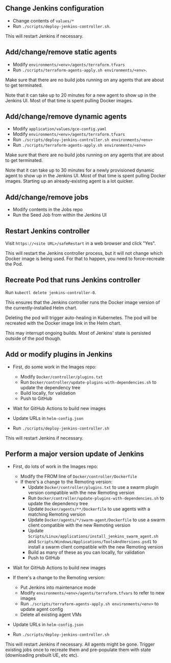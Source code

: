 ## Change Jenkins configuration

* Change contents of `values/*`
* Run `./scripts/deploy-jenkins-controller.sh`.

This will restart Jenkins if necessary.

## Add/change/remove static agents

* Modify `environments/<env>/agents/terraform.tfvars`
* Run `./scripts/terraform-agents-apply.sh environments/<env>`.

Make sure that there are no build jobs running on any agents that are about to get terminated.

Note that it can take up to 20 minutes for a new agent to show up in the Jenkins UI.
Most of that time is spent pulling Docker images.

## Add/change/remove dynamic agents

* Modify `application/values/gce-config.yaml`
* Modify `environments/<env>/agents/terraform.tfvars`
* Run `./scripts/deploy-jenkins-controller.sh environments/<env>`
* Run `./scripts/terraform-agents-apply.sh environments/<env>`

Make sure that there are no build jobs running on any agents that are about to get terminated.

Note that it can take up to 30 minutes for a newly provisioned dynamic agent to show up in the Jenkins UI.
Most of that time is spent pulling Docker images. Starting up an already-existing agent is a lot quicker.

## Add/change/remove jobs

* Modify contents in the Jobs repo
* Run the Seed Job from within the Jenkins UI

## Restart Jenkins controller

Visit `https://<site URL>/safeRestart` in a web browser and click "Yes".

This will restart the Jenkins controller process, but it will not change
which Docker image is being used. For that to happen, you need to
force-recreate the Pod.

## Recreate Pod that runs Jenkins controller

Run `kubectl delete jenkins-controller-0`.

This ensures that the Jenkins controller runs the Docker image version of the
currently-installed Helm chart.

Deleting the pod will trigger auto-healing in Kubernetes. The pod will be recreated
with the Docker image link in the Helm chart.

This may interrupt ongoing builds. Most of Jenkins' state is persisted outside
of the pod though.

## Add or modify plugins in Jenkins

* First, do some work in the Images repo:
  * Modify `Docker/controller/plugins.txt`
  * Run `Docker/controller/update-plugins-with-dependencies.sh` to update the dependency tree
  * Build locally, for validation
  * Push to GitHub

* Wait for GitHub Actions to build new images
* Update URLs in `helm-config.json`
* Run `./scripts/deploy-jenkins-controller.sh`

This will restart Jenkins if necessary.

## Perform a major version update of Jenkins

* First, do lots of work in the Images repo:

  * Modify the FROM line of `Docker/controller/Dockerfile`
  * If there's a change to the Remoting version:
    * Update `Docker/controller/plugins.txt` to use a swarm plugin version compatible with the new Remoting version
    * Run `Docker/controller/update-plugins-with-dependencies.sh` to update the dependency tree
    * Update `Docker/agents/**/Dockerfile` to use agents with a matching Remoting version
    * Update `Docker/agents/*/swarm-agent/Dockerfile` to use a swarm client compatible with the new Remoting version
    * Update `Scripts/Linux/applications/install_jenkins_swarm_agent.sh` and `Scripts/Windows/Applications/ToolsAndVersions.psd1` to install a swarm client compatible with the new Remoting version
    * Build as many of these as you can locally, for validation
    * Push to GitHub

* Wait for GitHub Actions to build new images

* If there's a change to the Remoting version:
  * Put Jenkins into maintenance mode
  * Modify `environments/<env>/agents/terraform.tfvars` to refer to new images
  * Run `./scripts/terraform-agents-apply.sh environments/<env>` to update agent config
  * Delete all existing agent VMs
* Update URLs in `helm-config.json`
* Run `./scripts/deploy-jenkins-controller.sh`

This will restart Jenkins if necessary.
All agents might be gone. Trigger existing jobs once to recreate them and pre-populate them with state (downloading prebuilt UE, etc etc).
